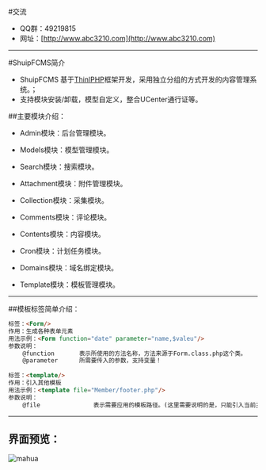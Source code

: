 #交流
* QQ群：49219815
* 网址：[http://www.abc3210.com](http://www.abc3210.com)

----
#ShuipFCMS简介 
* ShuipFCMS 基于[ThinlPHP](http://www.thinlphp.cn)框架开发，采用独立分组的方式开发的内容管理系统。；
* 支持模块安装/卸载，模型自定义，整合UCenter通行证等。

##主要模块介绍：
* Admin模块：后台管理模块。

* Models模块：模型管理模块。

* Search模块：搜索模块。

* Attachment模块：附件管理模块。

* Collection模块：采集模块。

* Comments模块：评论模块。

* Contents模块：内容模块。

* Cron模块：计划任务模块。

* Domains模块：域名绑定模块。

* Template模块：模板管理模块。

---
##模板标签简单介绍：
```html
标签：<Form/>
作用：生成各种表单元素
用法示例：<Form function="date" parameter="name,$valeu"/>
参数说明：
	@function		表示所使用的方法名称，方法来源于Form.class.php这个类。
	@parameter		所需要传入的参数，支持变量！
	
标签：<template/>
作用：引入其他模板
用法示例：<template file="Member/footer.php"/>
参数说明：
	@file				表示需要应用的模板路径。(这里需要说明的是，只能引入当前主题下的模板文件)
```

---

## 界面预览：
 ![mahua](http://file.abc3210.com/d/file/contents/2013/01/50f8dfd9cf91d.jpg)